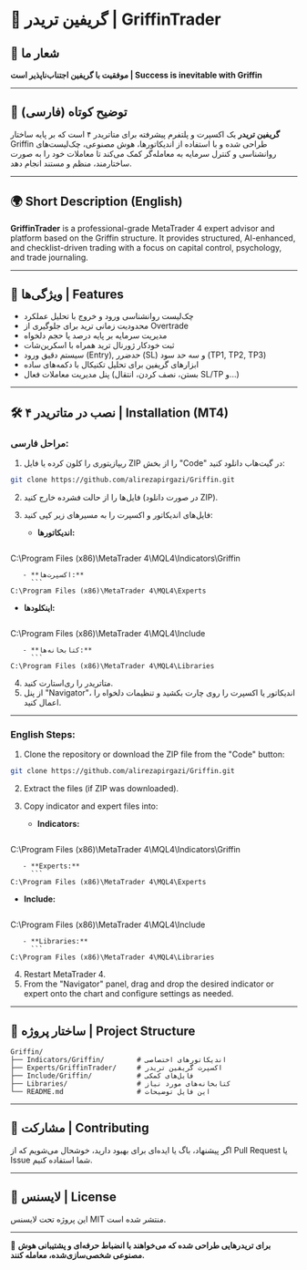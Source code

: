 # 🧠 گریفین تریدر | GriffinTrader

## 🎯 شعار ما

**موفقیت با گریفین اجتناب‌ناپذیر است | Success is inevitable with Griffin**

---

## 📌 توضیح کوتاه (فارسی)

**گریفین تریدر** یک اکسپرت و پلتفرم پیشرفته برای متاتریدر ۴ است که بر پایه ساختار Griffin طراحی شده و با استفاده از اندیکاتورها، هوش مصنوعی، چک‌لیست‌های روانشناسی و کنترل سرمایه به معامله‌گر کمک می‌کند تا معاملات خود را به صورت ساختارمند، منظم و مستند انجام دهد.

---

## 🌍 Short Description (English)

**GriffinTrader** is a professional-grade MetaTrader 4 expert advisor and platform based on the Griffin structure. It provides structured, AI-enhanced, and checklist-driven trading with a focus on capital control, psychology, and trade journaling.

---

## 🚀 ویژگی‌ها | Features

* چک‌لیست‌ روانشناسی ورود و خروج با تحلیل عملکرد
* محدودیت زمانی ترید برای جلوگیری از Overtrade
* مدیریت سرمایه بر پایه درصد یا حجم دلخواه
* ثبت خودکار ژورنال ترید همراه با اسکرین‌شات
* سیستم دقیق ورود (Entry), حدضرر (SL) و سه حد سود (TP1, TP2, TP3)
* ابزارهای گریفین برای تحلیل تکنیکال با دکمه‌های ساده
* پنل مدیریت معاملات فعال (بستن، نصف کردن، انتقال SL/TP و...)

---

## 🛠️ نصب در متاتریدر ۴ | Installation (MT4)

### مراحل فارسی:

1. ریپازیتوری را کلون کرده یا فایل ZIP را از بخش "Code" در گیت‌هاب دانلود کنید:

```bash
git clone https://github.com/alirezapirgazi/Griffin.git
```

2. فایل‌ها را از حالت فشرده خارج کنید (در صورت دانلود ZIP).
3. فایل‌های اندیکاتور و اکسپرت را به مسیرهای زیر کپی کنید:

   * **اندیکاتورها:**

     ```
     ```

C:\Program Files (x86)\MetaTrader 4\MQL4\Indicators\Griffin

````
   - **اکسپرت‌ها:**
     ```
C:\Program Files (x86)\MetaTrader 4\MQL4\Experts
````

* **اینکلودها:**

  ```
  ```

C:\Program Files (x86)\MetaTrader 4\MQL4\Include

````
   - **کتابخانه‌ها:**
     ```
C:\Program Files (x86)\MetaTrader 4\MQL4\Libraries
````

4. متاتریدر را ری‌استارت کنید.
5. از پنل "Navigator"، اندیکاتور یا اکسپرت را روی چارت بکشید و تنظیمات دلخواه را اعمال کنید.

---

### English Steps:

1. Clone the repository or download the ZIP file from the "Code" button:

```bash
git clone https://github.com/alirezapirgazi/Griffin.git
```

2. Extract the files (if ZIP was downloaded).
3. Copy indicator and expert files into:

   * **Indicators:**

     ```
     ```

C:\Program Files (x86)\MetaTrader 4\MQL4\Indicators\Griffin

````
   - **Experts:**
     ```
C:\Program Files (x86)\MetaTrader 4\MQL4\Experts
````

* **Include:**

  ```
  ```

C:\Program Files (x86)\MetaTrader 4\MQL4\Include

````
   - **Libraries:**
     ```
C:\Program Files (x86)\MetaTrader 4\MQL4\Libraries
````

4. Restart MetaTrader 4.
5. From the "Navigator" panel, drag and drop the desired indicator or expert onto the chart and configure settings as needed.

---

## 📁 ساختار پروژه | Project Structure

```
Griffin/
├── Indicators/Griffin/        # اندیکاتورهای اختصاصی
├── Experts/GriffinTrader/     # اکسپرت گریفین تریدر
├── Include/Griffin/           # فایل‌های کمکی
├── Libraries/                 # کتابخانه‌های مورد نیاز
└── README.md                  # این فایل توضیحات
```

---

## 🤝 مشارکت | Contributing

اگر پیشنهاد، باگ یا ایده‌ای برای بهبود دارید، خوشحال می‌شویم که از Pull Request یا Issue شما استفاده کنیم.

---

## 📜 لایسنس | License

این پروژه تحت لایسنس MIT منتشر شده است.

---

📣 **برای تریدرهایی طراحی شده که می‌خواهند با انضباط حرفه‌ای و پشتیبانی هوش مصنوعی شخصی‌سازی‌شده، معامله کنند.**

